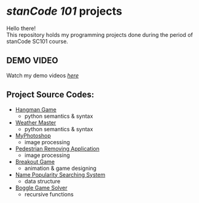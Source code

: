 # *stanCode 101* projects
Hello there!\
This repository holds my programming projects done during the period of stanCode SC101 course.

## DEMO VIDEO 
Watch my demo videos *[here](https://drive.google.com/drive/folders/1fq0OUN0W_t46ZRz56wHoyJsP5nYHDgP0?usp=sharing)*

## Project Source Codes:
* [Hangman Game](https://github.com/huangichen97/sc-projects/blob/main/SC101%20-%20Github/Hangman_Game/hangman.py)
  * python semantics & syntax
* [Weather Master](https://github.com/huangichen97/sc-projects/blob/main/SC101%20-%20Github/Weather_Master/weather_master.py)
  * python semantics & syntax
* [MyPhotoshop](https://github.com/huangichen97/sc-projects/blob/main/SC101%20-%20Github/My_Photoshop%20(Image%20Processing)/best_photoshop_award.py)
  * image processing
* [Pedestrian Removing Application](https://github.com/huangichen97/sc-projects/blob/main/SC101%20-%20Github/Pedestrian_Removing_Application%20(Image%20Processing)/stanCodoshop.py)
  * image processing
* [Breakout Game](https://github.com/huangichen97/sc-projects/blob/main/SC101%20-%20Github/Break_Out_game%20(Object-Oriented%20Design)/breakout_ext.py)
  * animation & game designing
* [Name Popularity Searching System](https://github.com/huangichen97/sc-projects/blob/main/SC101%20-%20Github/Name_Popularity_Searching_System%20(Data%20structure)/babygraphics.py)
  * data structure
* [Boggle Game Solver](https://github.com/huangichen97/sc-projects/blob/main/SC101%20-%20Github/Boggle_Game_Solver%20(Recursion)/boggle.py)
  * recursive functions

